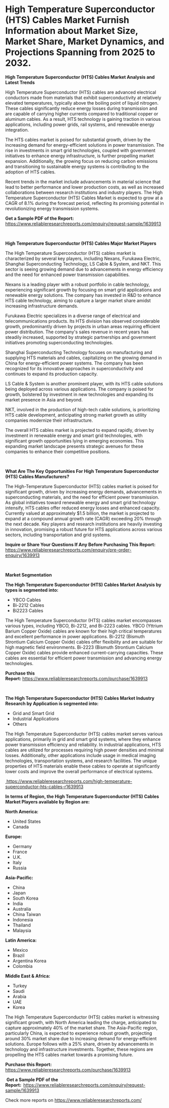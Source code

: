 <p><h1>High Temperature Superconductor (HTS) Cables Market Furnish Information about Market Size, Market Share, Market Dynamics, and Projections Spanning from 2025 to 2032.</h1></p><p><strong>High Temperature Superconductor (HTS) Cables Market Analysis and Latest Trends</strong></p>
<p><p>High Temperature Superconductor (HTS) cables are advanced electrical conductors made from materials that exhibit superconductivity at relatively elevated temperatures, typically above the boiling point of liquid nitrogen. These cables significantly reduce energy losses during transmission and are capable of carrying higher currents compared to traditional copper or aluminum cables. As a result, HTS technology is gaining traction in various applications, including power grids, rail systems, and renewable energy integration.</p><p>The HTS cables market is poised for substantial growth, driven by the increasing demand for energy-efficient solutions in power transmission. The rise in investments in smart grid technologies, coupled with government initiatives to enhance energy infrastructure, is further propelling market expansion. Additionally, the growing focus on reducing carbon emissions and transitioning to sustainable energy systems is contributing to the adoption of HTS cables.</p><p>Recent trends in the market include advancements in material science that lead to better performance and lower production costs, as well as increased collaborations between research institutions and industry players. The High Temperature Superconductor (HTS) Cables Market is expected to grow at a CAGR of 8.1% during the forecast period, reflecting its promising potential in revolutionizing energy transmission systems.</p></p>
<p><strong>Get a Sample PDF of the Report:&nbsp;</strong> <a href="https://www.reliableresearchreports.com/enquiry/request-sample/1639913?utm_campaign=3022&utm_medium=2&utm_source=Github&utm_content=ia&utm_term=07042025&utm_id=high-temperature-superconductor-hts-cables">https://www.reliableresearchreports.com/enquiry/request-sample/1639913</a></p>
<p>&nbsp;</p>
<p><strong>High Temperature Superconductor (HTS) Cables Major Market Players</strong></p>
<p><p>The High Temperature Superconductor (HTS) cables market is characterized by several key players, including Nexans, Furukawa Electric, Shanghai Superconducting Technology, LS Cable & System, and NKT. This sector is seeing growing demand due to advancements in energy efficiency and the need for enhanced power transmission capabilities.</p><p>Nexans is a leading player with a robust portfolio in cable technology, experiencing significant growth by focusing on smart grid applications and renewable energy solutions. The company has invested in R&D to enhance HTS cable technology, aiming to capture a larger market share amidst increasing infrastructure demands.</p><p>Furukawa Electric specializes in a diverse range of electrical and telecommunications products. Its HTS division has observed considerable growth, predominantly driven by projects in urban areas requiring efficient power distribution. The company's sales revenue in recent years has steadily increased, supported by strategic partnerships and government initiatives promoting superconducting technologies.</p><p>Shanghai Superconducting Technology focuses on manufacturing and supplying HTS materials and cables, capitalizing on the growing demand in China for energy-efficient power systems. The company has been recognized for its innovative approaches in superconductivity and continues to expand its production capacity.</p><p>LS Cable & System is another prominent player, with its HTS cable solutions being deployed across various applications. The company is poised for growth, bolstered by investment in new technologies and expanding its market presence in Asia and beyond.</p><p>NKT, involved in the production of high-tech cable solutions, is prioritizing HTS cable development, anticipating strong market growth as utility companies modernize their infrastructure. </p><p>The overall HTS cables market is projected to expand rapidly, driven by investment in renewable energy and smart grid technologies, with significant growth opportunities lying in emerging economies. This expanding market landscape presents strategic avenues for these companies to enhance their competitive positions.</p></p>
<p>&nbsp;</p>
<p><strong>What Are The Key Opportunities For High Temperature Superconductor (HTS) Cables Manufacturers?</strong></p>
<p><p>The High-Temperature Superconductor (HTS) cables market is poised for significant growth, driven by increasing energy demands, advancements in superconducting materials, and the need for efficient power transmission. As global initiatives toward renewable energy and smart grid technology intensify, HTS cables offer reduced energy losses and enhanced capacity. Currently valued at approximately $1.5 billion, the market is projected to expand at a compound annual growth rate (CAGR) exceeding 20% through the next decade. Key players and research institutions are heavily investing in innovation, promising a robust future for HTS applications across various sectors, including transportation and grid systems.</p></p>
<p><strong>Inquire or Share Your Questions If Any Before Purchasing This Report:</strong> <a href="https://www.reliableresearchreports.com/enquiry/pre-order-enquiry/1639913?utm_campaign=3022&utm_medium=2&utm_source=Github&utm_content=ia&utm_term=07042025&utm_id=high-temperature-superconductor-hts-cables">https://www.reliableresearchreports.com/enquiry/pre-order-enquiry/1639913</a></p>
<p>&nbsp;</p>
<p><strong>Market Segmentation</strong></p>
<p><strong>The High Temperature Superconductor (HTS) Cables Market Analysis by types is segmented into:</strong></p>
<p><ul><li>YBCO Cables</li><li>Bi-2212 Cables</li><li>Bi2223 Cables</li></ul></p>
<p><p>The High Temperature Superconductor (HTS) cables market encompasses various types, including YBCO, Bi-2212, and Bi-2223 cables. YBCO (Yttrium Barium Copper Oxide) cables are known for their high critical temperatures and excellent performance in power applications. Bi-2212 (Bismuth Strontium Calcium Copper Oxide) cables offer flexibility and are suitable for high magnetic field environments. Bi-2223 (Bismuth Strontium Calcium Copper Oxide) cables provide enhanced current-carrying capacities. These cables are essential for efficient power transmission and advancing energy technologies.</p></p>
<p><strong>Purchase this Report:&nbsp;</strong><a href="https://www.reliableresearchreports.com/purchase/1639913?utm_campaign=3022&utm_medium=2&utm_source=Github&utm_content=ia&utm_term=07042025&utm_id=high-temperature-superconductor-hts-cables">https://www.reliableresearchreports.com/purchase/1639913</a></p>
<p>&nbsp;</p>
<p><strong>The High Temperature Superconductor (HTS) Cables Market Industry Research by Application is segmented into:</strong></p>
<p><ul><li>Grid and Smart Grid</li><li>Industrial Applications</li><li>Others</li></ul></p>
<p><p>The High Temperature Superconductor (HTS) cables market serves various applications, primarily in grid and smart grid systems, where they enhance power transmission efficiency and reliability. In industrial applications, HTS cables are utilized for processes requiring high power densities and minimal losses. Additionally, other applications include usage in medical imaging technologies, transportation systems, and research facilities. The unique properties of HTS materials enable these cables to operate at significantly lower costs and improve the overall performance of electrical systems.</p></p>
<p><a href="https://www.reliableresearchreports.com/high-temperature-superconductor-hts-cables-r1639913?utm_campaign=3022&utm_medium=2&utm_source=Github&utm_content=ia&utm_term=07042025&utm_id=high-temperature-superconductor-hts-cables">&nbsp;https://www.reliableresearchreports.com/high-temperature-superconductor-hts-cables-r1639913</a></p>
<p><strong>In terms of Region, the High Temperature Superconductor (HTS) Cables Market Players available by Region are:</strong></p>
<p>
    <p> <strong> North America: </strong>
        <ul>
            <li>United States</li>
            <li>Canada</li>
        </ul>
        </p> 
    <p> <strong> Europe: </strong>
        <ul>
            <li>Germany</li>
            <li>France</li>
            <li>U.K.</li>
            <li>Italy</li>
            <li>Russia</li>
        </ul>
        </p> 
    <p> <strong> Asia-Pacific: </strong>
        <ul>
            <li>China</li>
            <li>Japan</li>
            <li>South Korea</li>
            <li>India</li>
            <li>Australia</li>
            <li>China Taiwan</li>
            <li>Indonesia</li>
            <li>Thailand</li>
            <li>Malaysia</li>
        </ul>
        </p> 
    <p> <strong> Latin America: </strong>
        <ul>
            <li>Mexico</li>
            <li>Brazil</li>
            <li>Argentina Korea</li>
            <li>Colombia</li>
        </ul>
        </p> 
    <p> <strong> Middle East & Africa: </strong>
        <ul>
            <li>Turkey</li>
            <li>Saudi</li>
            <li>Arabia</li>
            <li>UAE</li>
            <li>Korea</li>
        </ul>
    </p>
    </p>
<p><p>The High Temperature Superconductor (HTS) cables market is witnessing significant growth, with North America leading the charge, anticipated to capture approximately 40% of the market share. The Asia-Pacific region, particularly China, is expected to experience robust growth, projecting around 30% market share due to increasing demand for energy-efficient solutions. Europe follows with a 25% share, driven by advancements in technology and infrastructure investments. Together, these regions are propelling the HTS cables market towards a promising future.</p></p>
<p><strong>Purchase this Report: </strong><a href="https://www.reliableresearchreports.com/purchase/1639913?utm_campaign=3022&utm_medium=2&utm_source=Github&utm_content=ia&utm_term=07042025&utm_id=high-temperature-superconductor-hts-cables">https://www.reliableresearchreports.com/purchase/1639913</a></p>
<p>&nbsp;<strong>Get a Sample PDF of the Report:&nbsp;&nbsp;</strong><a href="https://www.reliableresearchreports.com/enquiry/request-sample/1639913?utm_campaign=3022&utm_medium=2&utm_source=Github&utm_content=ia&utm_term=07042025&utm_id=high-temperature-superconductor-hts-cables">https://www.reliableresearchreports.com/enquiry/request-sample/1639913</a></p>
<p><strong></strong></p>
<p>Check more reports on <a href="https://www.reliableresearchreports.com/?utm_campaign=3022&utm_medium=2&utm_source=Github&utm_content=ia&utm_term=07042025&utm_id=high-temperature-superconductor-hts-cables">https://www.reliableresearchreports.com/</a></p>